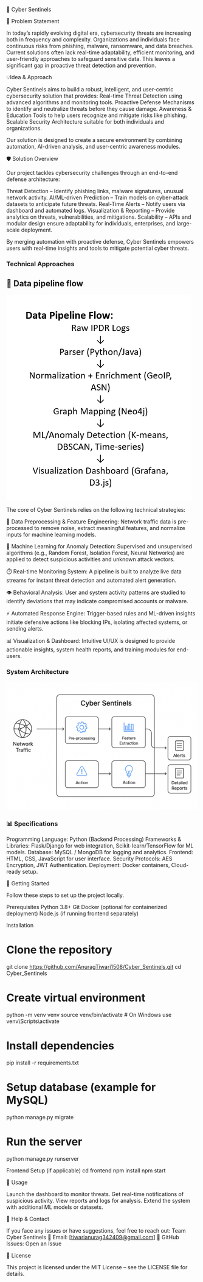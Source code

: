 🚀 Cyber Sentinels

🔎 Problem Statement

In today’s rapidly evolving digital era, cybersecurity threats are increasing both in frequency and complexity. Organizations and individuals face continuous risks from phishing, malware, ransomware, and data breaches. Current solutions often lack real-time adaptability, efficient monitoring, and user-friendly approaches to safeguard sensitive data. This leaves a significant gap in proactive threat detection and prevention.


💡Idea & Approach

Cyber Sentinels aims to build a robust, intelligent, and user-centric cybersecurity solution that provides:
   Real-time Threat Detection using advanced algorithms and monitoring tools.
   Proactive Defense Mechanisms to identify and neutralize threats before they cause damage.
   Awareness & Education Tools to help users recognize and mitigate risks like phishing.
   Scalable Security Architecture suitable for both individuals and organizations.
   
Our solution is designed to create a secure environment by combining automation, AI-driven analysis, and user-centric awareness modules.


🛡️ Solution Overview

Our project tackles cybersecurity challenges through an end-to-end defense architecture:

Threat Detection – Identify phishing links, malware signatures, unusual network activity.
AI/ML-driven Prediction – Train models on cyber-attack datasets to anticipate future threats.
Real-Time Alerts – Notify users via dashboard and automated logs.
Visualization & Reporting – Provide analytics on threats, vulnerabilities, and mitigations.
Scalability – APIs and modular design ensure adaptability for individuals, enterprises, and large-scale deployment.

By merging automation with proactive defense, Cyber Sentinels empowers users with real-time insights and tools to mitigate potential cyber threats.



### Technical Approaches

## 🔄 Data pipeline flow
![image alt](https://github.com/AnuragTiwari1508/Cyber_Sentinels/blob/b84f996b22c94a08eb04665ccb385a9b223ef9fc/flow.png)

The core of Cyber Sentinels relies on the following technical strategies:

🧹 Data Preprocessing & Feature Engineering: Network traffic data is pre-processed to remove noise, extract meaningful features, and normalize inputs for machine learning models.

🤖 Machine Learning for Anomaly Detection: Supervised and unsupervised algorithms (e.g., Random Forest, Isolation Forest, Neural Networks) are applied to detect suspicious activities and unknown attack vectors.

⏱️ Real-time Monitoring System: A pipeline is built to analyze live data streams for instant threat detection and automated alert generation.

👁️ Behavioral Analysis: User and system activity patterns are studied to identify deviations that may indicate compromised accounts or malware.

⚡ Automated Response Engine: Trigger-based rules and ML-driven insights initiate defensive actions like blocking IPs, isolating affected systems, or sending alerts.

📊 Visualization & Dashboard: Intuitive UI/UX is designed to provide actionable insights, system health reports, and training modules for end-users.


### System Architecture
![image alt](https://github.com/AnuragTiwari1508/Cyber_Sentinels/blob/aad1c8c0d134d0932d50c9d2e7254b6345c54179/ed04094c-d5cb-4f58-ba1d-d2e60b4ebe5e.png)

### 📊 Specifications 

Programming Language: Python (Backend Processing)
Frameworks & Libraries: Flask/Django for web integration, Scikit-learn/TensorFlow for ML models.
Database: MySQL / MongoDB for logging and analytics.
Frontend: HTML, CSS, JavaScript for user interface.
Security Protocols: AES Encryption, JWT Authentication.
Deployment: Docker containers, Cloud-ready setup.


🚀 Getting Started

Follow these steps to set up the project locally.

Prerequisites
Python 3.8+
Git
Docker (optional for containerized deployment)
Node.js (if running frontend separately)

Installation
# Clone the repository
git clone https://github.com/AnuragTiwari1508/Cyber_Sentinels.git
cd Cyber_Sentinels

# Create virtual environment
python -m venv venv
source venv/bin/activate # On Windows use venv\Scripts\activate

# Install dependencies
pip install -r requirements.txt

# Setup database (example for MySQL)
python manage.py migrate

# Run the server
python manage.py runserver

Frontend Setup (if applicable)
cd frontend
npm install
npm start


📌 Usage

Launch the dashboard to monitor threats.
Get real-time notifications of suspicious activity.
View reports and logs for analysis.
Extend the system with additional ML models or datasets.


🤝 Help & Contact

If you face any issues or have suggestions, feel free to reach out:
Team Cyber Sentinels
📧 Email: [tiwarianurag342409@gmail.com]
🐙 GitHub Issues: Open an Issue


📜 License

This project is licensed under the MIT License – see the LICENSE
 file for details.
